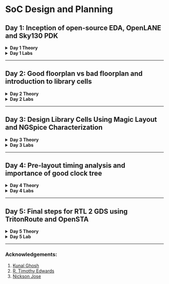 # SoC Design and Planning

## Day 1: Inception of open-source EDA, OpenLANE and Sky130 PDK

<details>
  <summary><strong>Day 1 Theory</strong></summary>

### Introduction
This project demonstrates the process of designing an ASIC using the **OpenLane** flow, focusing on the synthesis of the **PicoRV32A** design and the calculation of the **Flop Ratio**. The flow follows the **RTL-to-GDSII** process, utilizing open-source tools and libraries to complete the design and verification.

---

### QFN-48 Package

A **QFN-48 (Quad Flat No-Lead)** package is a surface-mount integrated circuit package with 48 leads or pads. It is compact and thermally efficient, ideal for high-performance applications requiring a small form factor.

---

### Package, Pads, Die, Core, and Chip

- **Package**: The physical housing of an integrated circuit, protecting the chip and providing connectivity to external circuits.
- **Pads**: Metal terminals on the die's edges used for electrical connections to the package or external circuit.
- **Die**: The silicon wafer piece containing the integrated circuit (IC).
- **Core**: The central functional part of the die, such as the CPU or processing unit.
- **Chip**: The complete semiconductor device, including the die and the package.

### Relation:
The **package** houses the **die**, which contains the **core**. The **pads** on the edges of the die enable electrical connections between the die and the package or external circuit.

---

### Foundry IPs and Macros

**Foundry IPs** are pre-designed blocks provided by semiconductor foundries:
- **PLL**: Phase-Locked Loop for clock generation and synchronization.
- **ADC**: Analog-to-Digital Converter for signal conversion.
- **SRAM**: Static Random-Access Memory for fast, volatile storage.
- **DAC**: Digital-to-Analog Converter for signal conversion.

**Macros** are high-level, pre-designed components used in chip design:
- **RISC-V SoC**: A system-on-chip based on the RISC-V instruction set architecture.
- **SPT**: Single Processing Thread, referring to specialized processing architectures.

---

### RISC-V ISA

**RISC-V** is an open-standard Instruction Set Architecture (ISA) based on the principles of reduced instruction set computing. It’s designed to be simple, extensible, and open, providing an excellent foundation for building custom processors and microcontrollers.

---

### ASIC Design Flow: RTL to GDSII

![](./images/GENERAL_ASIC_FLOW.png)

1. **Synthesis**:  
   - Converts RTL (written in HDL) into a circuit using components from the standard cell library.  
   - **Standard Cells**:  
     - Have a regular layout.  
     - Each cell comes with different models/views:  
       - **Functional Model**: Describes cell behavior.  
       - **Timing Model**: Captures timing constraints and delays.  
       - **Power Model**: Details power consumption.  
       - **Physical Layout**: Describes the geometrical arrangement for placement and routing.

2. **Floor/Power Planning**:  
   - **Chip Floor Planning**: Divides the chip die among different system building blocks.  
   - **Macro Floor Planning**: Specifies dimensions, pin locations, row definitions, and routing tracks.  
   - **Power Planning**: Constructs a power network to deliver power effectively across the design.

3. **Placement**:  
   - Places standard cells on the floor plan rows aligned with wiring.  
   - Includes:  
     - **Global Placement**: Finds optimal positions for all cells, allowing overlaps and potential illegal placements.  
     - **Detailed Placement**: Adjusts the global placement minimally to ensure legality (e.g., no overlaps).  

4. **Clock Tree Synthesis (CTS)**:  
   - Distributes the clock signal to all sequential elements with minimal skew and in a balanced shape.  
   - Common structures include **H-tree** and **X-tree** architectures.

5. **Routing**:  
   - Implements interconnects using available metal layers to connect cells.  
   - **SkyWater 130nm PDK Example**:  
     - Defines 6 routing layers, the lowest is made of **titanium**, and the rest are **aluminum**.  
     - Metal tracks form a large routing grid; the **divide-and-conquer** approach is used to manage complexity.

6. **Sign-Off**:  
   - Ensures the design is fabrication-ready and meets specifications.  
   - Includes:  
     - **Physical Verification**: Checks physical integrity and correctness.  
     - **DRC (Design Rule Checks)**: Verifies compliance with process design rules.  
     - **LVS (Layout vs. Schematic Check)**: Ensures the physical layout matches the schematic.  
     - **Static Timing Verification**: Confirms timing constraints are met.


### ASIC Design Flow: RTL to GDSII

![](./images/OPENLANE_ASIC_FLOW.png)

</details>



<details>
  <summary><strong>Day 1 Labs</strong></summary>

## Tasks:
1. Perform synthesis for the **PicoRV32A** design.  
2. From the synthesis output, calculate the **Flop Ratio**, which is defined as:  

    Flop Ratio = `(Number of D Flip-Flops) / (Total Number of Cells)`


---

### Lab Process Steps

1. **Initial State of Terminal**  
![](./images/1.PNG)
   In this image, we see the initial state of the terminal where we will access the **OpenLane** directory and begin the process.

2. **Entering the OpenLane Directory** 
![](./images/2.PNG) 
   Here, we have navigated to the **OpenLane** directory, where we will start working with the design flow.

3. **Invoking OpenLane Flow with Docker**  
![](./images/3.PNG)
   At this step, we invoke the **OpenLane** flow using the **Docker** command to set up the required environment for synthesis.

4. **Dealing with the `flow.tcl` File in Interactive Mode**  
![](./images/4.PNG)
   Inside the OpenLane flow, we work with the **flow.tcl** file to process the design in **interactive mode**. Here, we also bring in the necessary packages to ensure proper functionality.

5. **Preparing the Initial Design from PicoRV32A Directory**  
![](./images/5.PNG)
   In this image, we prep the initial design by navigating to the **PicoRV32A** design directory, where we will work on synthesis.

6. **Preparation Complete, Running `run_synthesis` Command** 
![](./images/6.PNG) 
   Here, the preparation is complete, and we run the **`run_synthesis`** command to initiate the synthesis step.

7. **Synthesis Complete, Analyzing Results**  
![](./images/7.PNG) 
   The synthesis step has completed, and we are now ready to examine the results, including calculating the **flop ratio**.

8. **Total Number of Cells** 
![](./images/8.PNG)  
   The total number of cells in the design is **14,876**.

9. **Total Number of D Flip-Flops**  
![](./images/9.PNG) 
   The total number of D Flip-Flops in the design is **1,613**.

10. **Viewing Flop Ratio Statistics**  
![](./images/10.PNG) 
![](./images/11.PNG) 
![](./images/12.PNG) 

11.  **Flop Ratio Calculation**  
    Now, we calculate the **flop ratio** using the formula:  
    ```
    Flop Ratio = (Number of D Flip-Flops) / (Total Number of Cells)  
    ```
    
    Substituting the values:  Flop Ratio = 1613 / 14876 ≈ 0.1088

    Percentage of D Flip-Flops = 0.1088 × 100 = 10.88%
---
</details>

---

## Day 2: Good floorplan vs bad floorplan and introduction to library cells

<details>
  <summary><strong>Day 2 Theory</strong></summary>

### Floorplanning

**Floorplanning** is the step in the physical design process where the layout of the chip is determined, including the dimensions, placement of macros, standard cells, and power planning. It sets the foundation for efficient placement and routing.

#### Steps of Floorplanning

1. **Define Width and Height of Core and Die:**
   - Establish the dimensions of the core and die to accommodate all components.

2. **Define Locations of Pre-Placed Cells:**
   - Place large macros and cells that are fixed due to design constraints.

3. **Use of Decoupling Capacitors:**
   - Place decap cells to manage voltage fluctuations.

4. **Power Planning:**
   - Create a grid of **VDD** and **VSS** lines to ensure proper power delivery.

5. **Pin Placement:**
   - Position input/output pins for efficient routing.

6. **Logical Cell Placement Blockage:**
   - Define areas where standard cells should not be placed to avoid congestion.

---

### Placement and Routing

**Placement** involves assigning precise physical locations to standard cells within the core area, while **routing** connects these cells using metal layers. The placement process ensures optimal performance and minimal congestion.

#### Steps of Placement and Routing

1. **Bind Netlist with Physical Cells:**
   - Map logical design components to physical cells in the library.

2. **Placement:**
   - Perform global and detailed placement to ensure optimal positions.

3. **Optimized Placement:**
   - Refine cell locations to enhance performance and reduce routing complexity.

---

### Standard Cells, Cell Design Flow, and Need for Characterization

During each step of physical design, standard cells like gates, buffers, inverters, and flip-flops are commonly used. A collection of these cells forms the **library**, which is essential for EDA tools to interpret and implement the design. Libraries include cells of varying sizes, functionalities, and threshold voltages.

#### Cell Design Flow

Each standard cell is created using a defined process:

1. **Input:**
   - **PDKs:** Process Design Kits containing DRC and LVS rules, SPICE models.
   - **Library Specifications:** User-defined constraints and functionality.

2. **Design Steps:**
   - **Circuit Design:** Define the electrical behavior.
   - **Layout Design:** Create the physical representation.
   - **Characterization:** Evaluate timing, noise, and power.

3. **Output:**
   - **Circuit Description Language (CDL):** Output of circuit design.
   - **GDSII, LEF, Extracted SPICE Netlist:** Outputs of layout design.
   - **Timing, Noise, Power .LIBs:** Outputs of characterization.

#### Characterization Flow

Characterization evaluates the performance of cells in terms of **timing**, **power**, and **noise**. This step often uses tools like **GUNA** to generate accurate metrics for library cells.

</details>



<details>
  <summary><strong>Day 2 Labs</strong></summary>

## Tasks:

1. Running floorplanning step for **PicoRV32A** and accessing the die size and calculating its area and using Magic tool to view and explore the floorplan.
2. Running placement step for **PicoRV32A** and using Magic tool to view and explore the placement.

---

### Lab Process Steps

### Task 1:
1. **Run the `run_floorplan` Command**
   - This step is performed after running the `run_synthesis` command (refer to Day 1 Lab).

   ![](./images/13.PNG)
   ![](./images/14.PNG)
   ![](./images/15.PNG)

2. **Access the `picorv32a.floorplan.def` File**
   - Navigate to the relevant directory as shown below.

   ![](./images/16.PNG)

3. **Calculate Die Area**
   ![](./images/17.PNG) 
   - Inside the `.def` file, note the die dimensions:
     - **Die Width = 660685 units**
     - **Die Height = 671405 units**

   - Using the formula:
     
     ```
     Die Area (in unit square) = Die Width * Die Height
     ```
     
     Convert to microns:
    ```  
    Die Area (in microns square) = Die Area (in unit square)/10^6
    ```  

   - Die Area = `443587.21 micron²`

4. **Use Magic Tool for Floorplan Visualization**
   - Command to open Magic for graphical exploration.

   ![](./images/18.PNG)

5. **Floorplan Results**
   - **Floorplan DEF in Magic:**
     ![](./images/19.PNG)
   - **Port Layers:**
     ![](./images/21.PNG)
     ![](./images/22.PNG)
   - **Equidistant Ports:**
     ![](./images/20.PNG)
   - **Decap Cells and Tap Cells:**
     ![](./images/23.PNG)
   - **Unplaced Standard Cells:**
     ![](./images/24.PNG)

 ### Task 2:

1. **Run the `run_placement` Command**
   - Command to perform placement step.

   ![](./images/25.PNG)
   ![](./images/26.PNG)
   ![](./images/27.PNG)

2. **Use Magic Tool for Placement Visualization**
   - Open Magic to view placement results graphically.

   ![](./images/27.5.PNG)

3. **Placement Results**
   - **Placement Results in Magic:**
     ![](./images/28.PNG)
     ![](./images/29.PNG)

</details>

---

## Day 3: Design Library Cells Using Magic Layout and NGSpice Characterization

<details>
  <summary><strong>Day 3 Theory</strong></summary>

### Standard CMOS Inverter

In this section, we learn about the **standard CMOS inverter** and its SPICE deck to acquire its **Vout vs Vin** characteristics. The basic CMOS inverter consists of a PMOS transistor connected to a VDD supply and an NMOS transistor connected to VSS. The input signal is applied to the gate of both transistors, and the output is taken from the connection between the PMOS and NMOS. The key characteristics of a CMOS inverter are its low power consumption, high noise margins, and ability to drive large currents.  

When analyzing the inverter in SPICE, we can observe its output voltage (Vout) as a function of the input voltage (Vin). The transition from low to high output voltage corresponds to the switching behavior of the inverter.

**Practical Implementation:**  
For our implementation, we select the **W/L ratio of the PMOS transistor** to be slightly greater than that of the NMOS transistor. This ensures proper voltage levels at the output.

### Static and Dynamic Characterization of CMOS

- **Static Characterization:**  
  Key parameters such as **input high voltage (Vih)**, **input low voltage (Vil)**, **output high voltage (Voh)**, **output low voltage (Vol)**, **switching threshold voltage (Vth)**, and **noise margins** help in static characterization.

- **Dynamic Characterization:**  
  Parameters such as **propagation delay**, **rise time**, and **fall time** are used to evaluate dynamic behavior.

### 16-Mask CMOS Fabrication Process

The steps in the **16-mask CMOS fabrication process** are as follows:

1. **Selecting a substrate:** We select a **p-Si** substrate.
2. **Creating active regions for transistors.**
3. **Formation of N-well and P-well.**
4. **Formation of the gate.**
5. **Formation of lightly doped drain (LDD):** This helps avoid hot electron effects and short channel effects.
6. **Source and drain formation.**
7. **Formation of contacts and local interconnects.**
8. **Higher-level metal formation.**  
   ![](./images/16_mask_cmos_output.png)

### Use of LEF Files in VLSI Industry

**LEF (Library Exchange Format)** files are widely used in the VLSI industry to describe the physical layout of standard cells, including their geometries, pin locations, and other properties. LEF files provide a crucial interface between the design and manufacturing processes.

</details>



<details>
  <summary><strong>Day 3 Labs</strong></summary>

## Tasks:

1. Clone the standard inverter cell from the given repository and explore it in Magic.  
2. Perform SPICE extraction of this inverter.  
3. Modify the SPICE deck of the inverter and analyze it through post-layout simulations.  
4. Learn about DRC rules, fix errors in the Magic DRC tech file, and validate the updated designs.

--- 

### Lab Process Steps

## Task 1:

1. Clone the git repository from the provided URL:
   ```bash
   git clone https://github.com/nickson-jose/vsdstdcelldesign

![](./images/31.PNG)  

2. Copy `sky130A.tech` file:
   from ~/Desktop/work/tools/openlane_working_dir/pdks/sky130A/libs.tech/magic/ to
~/Desktop/work/tools/openlane_working_dir/openlane/vsdstdcelldesign/

![](./images/32.PNG)  

3. Open the inverter design in Magic using the following command:  
magic -T sky130A.tech inverter.mag &
![](./images/33.PNG)  

4. Explore the inverter design as follows:  
- Upper region is PMOS.  
- Lower region is NMOS.  
- Y is the output.  
- A is the input.  
- VSS connectivity is with VGND.  
- VDD connectivity is with VPWR.  

![](./images/34.PNG)  
![](./images/35.PNG)  
![](./images/36.PNG)  
![](./images/37.PNG)  
![](./images/38.PNG)  
![](./images/39.PNG)  

---

## Task 2: 

1. Extract the inverter cell in Magic.  
![](./images/40.PNG)  
![](./images/41.PNG)  

2. Check if the `.spice` file is created at the required location.  
![](./images/42.PNG)  

---

## Task 3:  

1. Open the `.spice` file, explore it, change the model parameters and values as shown in the last image. Also note that the minimum cell dimension is `0.010u` so change it also      
![](./images/43.PNG)
![](./images/45.PNG)  
resultant final spice deck(.spice) file is :
![](./images/47.PNG)

2. Run NGSpice simulation and plot y (output) vs time along with input a.
![](./images/48.PNG)
![](./images/49.PNG)
4. Calculate the following values:  

- **Rise Transition Time**:  
  ```
  Rise Transition Time = Time taken by output to reach 80% of its peak value - Time taken by output to reach 20% of its peak value
  ```  
  20% = `0.66 V`, 80% = `2.64 V`

  20 %
  ![](./images/50.PNG)
  80 %
  ![](./images/52.PNG)

  coordinates
  ![](./images/53.PNG)

  Rise Transition Time = `(2.246 - 2.182) ns = 0.064 ns`  

- **Fall Transition Time**:  
  ```
  Fall Transition Time = Time taken by output to fall to 20% of its peak value - Time taken by output to fall to 80% of its peak value
  ```  
  80 %
  ![](./images/54.PNG)
  20 %
  ![](./images/56.PNG)

  coordinates
  ![](./images/57.PNG)
  Fall Transition Time = `(4.095 - 4.052) ns = 0.043 ns`  

- **Rise Cell Delay**:  
  ```
  Rise Cell Delay = Time taken by output to reach 50% of its peak value - Time taken by input to fall to 50% of its peak value
  ```  
  50% = `1.65 V`  
  ![](./images/58.PNG)
  ![](./images/59.PNG)
  Rise Cell Delay = `(2.211 - 2.150) ns = 0.061 ns`  

- **Fall Cell Delay**:  
  ```
  Fall Cell Delay = Time taken by output to fall to 50% of its peak value - Time taken by input to reach 50% of its peak value
  ```  
  ![](./images/60.PNG)
  ![](./images/61.PNG) 
  Fall Cell Delay = `(4.077 - 4.049) ns = 0.028 ns`  

---

## Task 4:  

1. Download the lab files, change the directory, and open the Magic tool for graphical exploration.
![](./images/62.PNG)
![](./images/63.PNG) 

Open the `.magicrc` file in vim.
![](./images/64.PNG)

Empty Magic layout along with terminal:
![](./images/65.PNG) 

2. Go to: [SkyWater PDK Rules](https://www.skywater-pdk.readthedocs.io/en/main/rules/periphery.html#poly).  
![](./images/66.PNG)

3. Open `poly.mag` in Magic to check for violations under the `poly.9` DRC rule.  
![](./images/69.PNG)
![](./images/70.PNG) 

4. Identify the incorrectly implemented designs violating `poly.9` (dimension `< 0.480 um`).
poly.9 drc rule
![](./images/71.PNG)
violated rule in magic which is not considered as drc violation
![](./images/72.PNG)  

5. Add a new rule for `poly.9` in the `sky130A.tech` file.  
![](./images/73.PNG)
![](./images/74.PNG)
![](./images/75.PNG)
6. Reload the tech file and perform DRC check to validate the fixes.  
![](./images/76.PNG)
7. We can also implement other design to verify poly.9 drc check
![](./images/77.PNG)


### **Fixing the nwell.4 DRC Rule Implementation**  

1. `nwell.4` states:  
![](./images/78.PNG) 

2. Identify missing violations in Magic.  
![](./images/79.PNG) 

3. Add a new rule for `nwell.4` in the `sky130A.tech` file.  
![](./images/80.PNG)
![](./images/81.PNG) 

4. Reload the tech file and rerun DRC checks.  
![](./images/82.PNG)  

### **Fixing the difftap.2 DRC Rule Implementation**  

1. `difftap.2` states:  
![](./images/83.PNG)

2. Identify missing violations in Magic.  
![](./images/84.PNG)

3. Add a new rule for `difftap.2` in the `sky130A.tech` file.  
![](./images/85.PNG)  

4. Reload the tech file and rerun DRC checks.  
![](./images/86.PNG) 

</details>

---

## Day 4: Pre-layout timing analysis and importance of good clock tree

<details>
  <summary><strong>Day 4 Theory</strong></summary>
  
## Custom Design Layout Verification
Before progressing in the flow with the custom design layout, we verify the following conditions:

1. **Pin Alignment:** Input and output pins must lie at the intersection of vertical and horizontal tracks.
2. **Standard Cell Width:** The width of the standard cell should be an odd multiple of the horizontal track pitch.
3. **Standard Cell Height:** The height of the standard cell should be an even multiple of the vertical track pitch.



## Delay Tables in Power-Aware Clock Tree Synthesis
Delay tables are crucial for power-aware clock tree synthesis.

### 1. Clock Gating
- **AND Gate Clock Gating:** Produces a clock-like output when `Enable` is high, using an AND gate with `Clock` and `Enable` as inputs.
- **OR Gate Clock Gating:** Produces a clock-like output when `Enable` is low, using an OR gate with `Clock` and `Enable` as inputs.
- **Purpose:** Prevents short-circuit and switching power losses.

### 2. Delay Table
- Represents the relationship between output loads and input slew for each clock buffer.
- The size of a buffer, determined by the W/L ratio of PMOS and NMOS transistors, defines its delay table category.
- **Application:** Guides clock buffer selection and placement.



## Setup Timing Analysis (Ideal Single Clock)
- **Setup Timing Condition:**
  \[
  Θ < T - S
  \]
  where:
  - \( Θ  \): Combinational delay between launch and capture flops.
  - \( T \): Clock time for the capture flop after the launch flop.
  - \( S \): Setup time (flip-flop input \( D \) propagation time to output QM).

- **Clock Jitter:** Temporary variations in clock period due to internal circuitry can cause deviations in clock edges.
  - **Setup Uncertainty (SU):** To account for jitter, the condition becomes:
    \[
    Θ  < T - S - SU
    \]



## Clock Tree Routing and Buffering

1. **H-Tree Algorithm:** Ensures the clock signal is optimally routed to minimize skew and efficiently connect the clock to flip-flops.

2. **Clock Buffers:** Reduce RC distortions in the clock network caused by routing wires.

3. **Clock Net Shielding:** Protects critical clock nets from crosstalk-induced glitches or delays by:
   - Placing wires connected to \( VDD \) or \( GND \) between signal routes to break coupling capacitance.
   - Applying shielding only to critical nets, such as clock nets.



## Setup Timing Analysis (Real Clock)
- With buffers in the clock path, the setup condition becomes:
  \[
  Θ  + Δ1 < T + Δ2 - S - SU
  \]
  where:
  - \( Δ1 \): Launch flop delay.
  - \( Δ2 \): Capture flop delay.
  - \( |Δ1 - Δ2| \): Clock slew.

- **Slack Calculation:**
  \[
  Slack = Data Required Time - Data Arrival Time
  \]
  - Slack must be zero or positive.



## Hold Timing Analysis (Real Clock)
- **Hold Timing Condition:**
  - For the same clock edge sent to both launch and capture flops:
    \[
    Θ  > H
    \]
    where \( H \) is the hold time (determined by the second internal MUX delay of the flip-flop).

- With real clocks, the condition becomes:
  \[
  Θ  + Δ1 > H + Δ2 + HU
  \]
  where:
  - \( HU \): Hold uncertainty.

- **Slack Calculation:**
  \[
  Slack = Data Arrival Time - Data Required Time
  \]
</details>



<details>
  <summary><strong>Day 4 Labs</strong></summary>

 ## Tasks:

1. Verify the guidelines for the custom design to be inserted in the flow, save the finalized layout with a custom name, open it, and generate LEF from the Magic layout.
2. Copy the new LEF and required library files to the `picorv32a` design's `src` directory and edit the `config.tcl` file to change the library file and add the new LEF file to the flow.
3. Run the synthesis with the new custom inverter cell inserted into the OpenLane flow.
4. Reduce the violations caused by the new custom inverter cell by changing some synthesis parameters.
5. Run the floorplan and placement and verify if our custom cell is accepted in the PnR flow.
6. Perform post-synthesis timing analysis using the OpenSTA tool, and make timing ECO fixes to remove all violations and reduce slack.
7. Replace the old netlist with the new one, and then run floorplan, placement, and CTS.
8. Perform post-CTS OpenROAD timing analysis, and further repeat it by removing `sky130_fd_sc_hd__clkbuf_1` cell from the clock buffer list variable `CTS_CLK_BUFFER_LIST`.

--- 

### Lab Process Steps

### Task 1: 

1. Open `tracks.info` of `sky130_fd_sc_hd` and check it.  
   ![](./images/87.PNG)  
   ![](./images/89.PNG)  

2. Open the custom cell in Magic to verify the guidelines.  
   - First, set grid as tracks of local layer.  
     ![](./images/89(.5).PNG)  

   - Verifying the three guidelines:  
     ![](./images/90.PNG)
     ![](./images/91.PNG)  
     - (1.38um is odd multiple of .46um)  
     ![](./images/92.PNG)  
     - (2.72um is even multiple of .34um)  

3. Save the layout with a custom name.  
   ![](./images/93.PNG)  

4. Open the layout.  
   ![](./images/94.PNG) 
   ![](./images/95.PNG)

5. Generate the LEF file and verify its location.  
   ![](./images/96.PNG) 
   ![](./images/97.PNG)
   -screenshot of the LEF file.
   ![](./images/98.PNG)

### Task 2:

1. Copy the new LEF and required library files to the `picorv32a` design's `src` directory and verify their location.  
   ![](./images/99.PNG)  
   ![](./images/100.PNG)  
   ![](./images/101.PNG)  

2. Open the `config.tcl` file and edit it as shown to include the new LEF.  
   ![](./images/102.PNG)  
   ![](./images/103.PNG)  

### Task 3:

1. Run the synthesis with the new custom inverter cell inserted in the flow.  
   - The process will remain the same as running synthesis in previous cases, but we will add two additional commands to include the newly added LEF into the OpenLane flow:  
   ```tcl
   set lefs [glob $::env(DESIGN_DIR)/src/*.lef]
   add_lefs -src $lefs
   ```
  ![](./images/104.PNG)
  ![](./images/105.PNG)
  ![](./images/106.PNG)
  ![](./images/107.PNG)
  ![](./images/108.PNG)

### Task 4:

1. First, read the `README.md` file to understand the variables that affect the synthesis, which we can use to reduce violations.  
   ![](./images/109.PNG)

2. Check the chip area and TNS (Total Negative Slack), WNS (Worst Negative Slack) for the synthesis we just completed.  
   ![](./images/110.PNG)  
   ![](./images/111.PNG)

3. Repeat the process from the preparation stage and change some synthesis variables before running the synthesis again:  
   - Change the following variables as shown in the screenshots below:  
     - `SYNTH_STRATEGY`  
     - `SYNTH_BUFFERING`  
     - `SYNTH_SIZING`  
     - `SYNTH_DRIVING_CELL`  
   ![](./images/114.PNG)  
   ![](./images/115.PNG)  
   ![](./images/112.PNG)  
   ![](./images/113.PNG)  
   ![](./images/116.PNG)

4. Check the new chip area, TNS, and WNS for this synthesis.  
   ![](./images/117.PNG)  
   ![](./images/118.PNG)

5. Check the `merged.lef` file for the custom inverter cell.  
   ![](./images/119.PNG)  
   ![](./images/120.PNG)

### Task 5:

1. Run the floorplan. Since we are getting an error, we use another set of commands:
   ```tcl
   init_floorplan
   place_io
   tap_decap_or
   ```
   ![](./images/121.PNG)
   ![](./images/122.PNG)
   ![](./images/123.PNG)
   ![](./images/124.PNG)

2. Run the placement:  
   ![](./images/125.PNG)  
   ![](./images/126.PNG)


3. Load the placement DEF in Magic in another terminal.  
   ![](./images/127.PNG)  
   ![](./images/128.PNG)  
   ![](./images/129.PNG) 
   - We can use the 'expand' command to view internal connectivity layers.
   ![](./images/130.PNG)  
   

### Task 6: 

1. We are having 0 wns after the improved timing run, so we will perform timing analysis on the initial run of synthesis, which has lots of violations and no parameters were added to improve timing.  
   ![](./images/131.PNG)  
   ![](./images/132.PNG)  
   ![](./images/133.PNG)

2. Create a new `pre_sta.conf` in the OpenLane directory and edit it as shown.  
   ![](./images/134.PNG)  
   ![](./images/135.PNG)  

3. Create a new `my_base.sdc` for STA analysis in the `openlane/designs/picorv32a/src` directory based on the file `openlane/scripts/base.sdc`.  
   ![](./images/136.PNG)  
   ![](./images/137.PNG)

4. Run STA in the Open terminal.  
   ![](./images/138.PNG)  
   ![](./images/139.PNG)  
   ![](./images/140.PNG)


5. As we can see, more fanout is causing more delay. We can add parameters to reduce fanout and run synthesis again. Here, we change two synthesis variables:  
   - `SYNTH_SIZING`  
   - `SYNTH_MAX_FANOUT`  
   ![](./images/141.PNG)  
   ![](./images/142.PNG)  
   ![](./images/143.PNG)  
   ![](./images/144.PNG)

6. Run STA again.  
   ![](./images/145.PNG)  
   ![](./images/146.PNG)  
   ![](./images/147.PNG)  
   ![](./images/148.PNG)

7. Make ECO fixes to reduce overall violations:
   
   i)

   ![](./images/149.PNG)  
   ![](./images/150.PNG)
   ![](./images/151.PNG)
   ![](./images/153.PNG)

   ii) 
   
   ![](./images/154.PNG) 
   ![](./images/155.PNG)
   ![](./images/157.PNG)
   
   iii) 
   
   ![](./images/158.PNG)
   ![](./images/159.PNG)
   ![](./images/160.PNG)
   
   iv) 
   
   ![](./images/161.PNG)
   ![](./images/162.PNG)
   ![](./images/163.PNG)

   We used these commands to make the required changes:  
   ```tcl
   report_net -connections _11672_
   help replace_cell
   replace_cell _14510_ sky130_fd_sc_hd__or3_4
   report_checks -fields {net cap slew input_pins} -digits 4
   ```
8. Verifying if instance `_14506_` is replaced with `sky130_fd_sc_hd__or4_4`:  
   ![](./images/164.PNG)    

   As we can see, our overall slack reduced from -23.9 ns to -22.27 ns.

### Task 7: 

1. To insert this updated netlist into the PnR flow, we will use `write_verilog` and overwrite the synthesis netlist. But before that, make a copy of the old netlist.  
   ![](./images/165.PNG)

2. Write the Verilog, exit, and then check if the netlist is overwritten by verifying that instance `_14506_` is replaced with `sky130_fd_sc_hd__or4_4`.  
   ![](./images/166.PNG)  
   ![](./images/167.PNG)

3. Since we want to follow up on the earlier 0 violation design, we continue with the clean design for further stages.  
   ![](./images/168.PNG)  
   ![](./images/169.PNG)  
   ![](./images/170.PNG)  
   ![](./images/171.PNG)  
   ![](./images/172.PNG)  
   ![](./images/173.PNG)
   ![](./images/174.PNG)


### Task 8: 

1. Perform the post-CTS timing analysis in OpenROAD and exit.  
   ![](./images/176.PNG)  
   ![](./images/177.PNG)  
   ![](./images/178.PNG)

2. Perform OpenROAD timing analysis after changing `CTS_CLK_BUFFER_LIST`.  
   ![](./images/179.PNG)  
   ![](./images/180.PNG)  
   ![](./images/181.PNG)  
   ![](./images/182.PNG)  
   ![](./images/183.PNG)

</details>

---

## Day 5: Final steps for RTL 2 GDS using TritonRoute and OpenSTA

<details>
  <summary><strong>Day 5 Theory</strong></summary>

## Maze Routing - Lee's Algorithm
Maze routing involves connecting two points, typically a source and a target, while ensuring the best possible path is found. The steps involved in Lee’s algorithm for routing are as follows:

1. **Divide Core into Grid Blocks**: The core is divided into smaller grid blocks for pathfinding.
2. **Numbering Adjacent Blocks**: Starting from the source block, number each adjacent block as 1, then continue numbering sequentially until the target block is reached.
3. **Find All Possible Paths**: Trace from the source to the target block, following the numbering (1, 2, 3, ..., T). This step identifies all possible paths.
4. **Choose the Optimal Path**: Out of the possible paths, choose the one with the least number of zigzags or bends. L-shaped paths are preferred for their simplicity and efficiency.

During routing, pre-placed cells and capacitors act as blocking areas that must be avoided. Connections include pin-to-element, element-to-element, and element-to-pin routing.

## Design Rule Check (DRC)
Design Rule Check ensures that the layout adheres to manufacturing constraints. Some common DRC checks include:

1. **Wire Width**: Ensures wires meet minimum width specifications.
2. **Wire Pitch**: Verifies the distance between adjacent wires.
3. **Wire Spacing**: Ensures adequate spacing between wires to avoid short circuits.
4. **Via Width**: Checks the size of vias for connectivity.
5. **Via Spacing**: Ensures proper spacing between vias.

## Global and Detailed Routing with TritonRoute
TritonRoute is a state-of-the-art routing tool that facilitates both global and detailed routing. It handles various routing tasks while adhering to DRC rules, optimizing paths, and ensuring manufacturability. Below are the slides related to TritonRoute:

![](./images/S0.PNG)
![](./images/S1.PNG)
![](./images/S2.PNG)
![](./images/S3.PNG)
![](./images/S4.PNG)
![](./images/S5.PNG)
![](./images/S6.PNG)
![](./images/S7.PNG)
![](./images/S8.PNG)
![](./images/S9.PNG)

</details>

<details>
  <summary><strong>Day 5 Lab </strong></summary>


## Task:
1. Perform power distribution network generation and view its layout.
2. Perform routing using TritonRoute and then do the parasitic extraction using the SPEF file after the routing.
3. Do OpenSTA timing analysis after routing with extracted route parasitics.

## Lab Process Steps

### Task 1:
1. **Restart Synthesis and Generate PDN**:
   - Start again from synthesis and proceed to power distribution using the command `gen_pdn`.
   - Below are the steps illustrated:

![](./images/184.PNG)
![](./images/185.PNG)
![](./images/186.PNG)
![](./images/187.PNG)
![](./images/188.PNG)
![](./images/189.PNG)
![](./images/190.PNG)

2. **Load PDN DEF in Magic**:
   - Use the following steps to load the PDN DEF in Magic:

![](./images/191.PNG)
![](./images/192.PNG)
![](./images/193.PNG)

### Task 2:
1. **Perform Routing**:
   - Continue from the power distribution to perform routing as shown below:

![](./images/194.PNG)
![](./images/195.PNG)
![](./images/196.PNG)

2. **Load Routed DEF in Magic**:
   - Load the routed DEF file in Magic as follows:

![](./images/197.PNG)
![](./images/198.PNG)
![](./images/199.PNG)

3. **Perform SPEF Extraction**:
   i. Change directory as follows:
   ```
   cd Desktop/work/tools/SPEF_EXTRACTOR
   ```
   ii. Extract the SPEF file using the following command:
   ```
   python3 main.py /home/vsduser/Desktop/work/tools/openlane_working_dir/openlane/designs/picorv32a/runs/[your run file name]/tmp/merged.lef /home/vsduser/Desktop/work/tools/openlane_working_dir/openlane/designs/picorv32a/runs/[your run file name]/results/routing/picorv32a.def
   ```

### Task 3:
1. **Perform Timing Analysis**:
   - Use OpenROAD’s integrated OpenSTA to perform timing analysis. Below are the steps:

![](./images/200.PNG)
![](./images/201.PNG)

</details>

---

### Acknowledgements:
1. [Kunal Ghosh](https://github.com/kunalg123)
2. [R. Timothy Edwards](https://github.com/RTimothyEdwards)
3. [Nickson Jose](https://github.com/nickson-jose)
